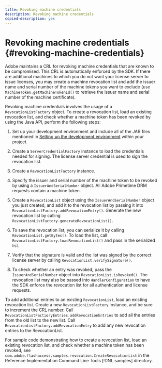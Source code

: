 ```yaml
---
title: Revoking machine credentials
description: Revoking machine credentials
copied-description: yes
---
```


# Revoking machine credentials {#revoking-machine-credentials}

Adobe maintains a CRL for revoking machine credentials that are known to be compromised. This CRL is automatically enforced by the SDK. If there are additional machines to which you do not want your license server to issue licenses, you may create a machine revocation list and add the issuer name and serial number of the machine tokens you want to exclude (use `MachineToken.getMachineTokenId()` to retrieve the issuer name and serial number of the machine certificate).

Revoking machine credentials involves the usage of a `RevocationListFactory` object. To create a revocation list, load an existing revocation list, and check whether a machine token has been revoked by using the Java API, perform the following steps:

1. Set up your development environment and include all of the JAR files mentioned in [Setting up the development environment](../../protecting-content/setting-up-the-sdk/setup-dev-env.md) within your project. 
1. Create a `ServerCredentialFactory` instance to load the credentials needed for signing. The license server credential is used to sign the revocation list. 
1. Create a `RevocationListFactory` instance. 
1. Specify the issuer and serial number of the machine token to be revoked by using a `IssuerAndSerialNumber` object. All Adobe Primetime DRM requests contain a machine token. 
1. Create a `RevocationList` object using the `IssuerAndSerialNumber` object you just created, and add it to the revocation list by passing it into `RevocationListFactory.addRevocationEntry()`. Generate the new revocation list by calling `RevocationListFactory.generateRevocationList()`. 

1. To save the revocation list, you can serialize it by calling `RevocationList.getBytes()`. To load the list, call `RevocationListFactory.loadRevocationList()` and pass in the serialized list. 

1. Verify that the signature is valid and the list was signed by the correct license server by calling `RevocationList.verifySignature()`. 
1. To check whether an entry was revoked, pass the `IssuerAndSerialNumber` object into `RevocationList.isRevoked()`. The revocation list may also be passed into `HandlerConfiguration` to have the SDK enforce the revocation list for all authentication and license requests.

To add additional entries to an existing `RevocationList`, load an existing revocation list. Create a new `RevocationListFactory` instance, and be sure to increment the CRL number. Call `RevocationListFactioryEntries.addRevocationEntries` to add all the entries from the old list to the new list. Call `RevocationListFactory.addRevocationEntry` to add any new revocation entries to the RevocationList.

For sample code demonstrating how to create a revocation list, load an existing revocation list, and check whether a machine token has been revoked, see `com.adobe.flashaccess.samples.revocation.CreateRevocationList` in the Reference Implementation Command Line Tools [!DNL samples] directory. 
